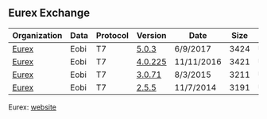 ## Eurex Exchange


|Organization | Data | Protocol | Version | Date | Size | Testing|
|--- | --- | --- | --- | --- | --- | ---|
|[Eurex](https://github.com/Open-Markets-Initiative/wireshark-lua/tree/master/Eurex "Eurex Exchange Dissectors") | Eobi | T7 | [5.0.3](https://github.com/Open-Markets-Initiative/wireshark-lua/blob/master/Eurex/Eurex.Eobi.T7.5.0.3.Script.Dissector.lua "Eurex Exchange 5.0.3 Script Dissector") | 6/9/2017 | 3424 | Untested|
|[Eurex](https://github.com/Open-Markets-Initiative/wireshark-lua/tree/master/Eurex "Eurex Exchange Dissectors") | Eobi | T7 | [4.0.225](https://github.com/Open-Markets-Initiative/wireshark-lua/blob/master/Eurex/Eurex.Eobi.T7.4.0.225.Script.Dissector.lua "Eurex Exchange 4.0.225 Script Dissector") | 11/11/2016 | 3421 | Untested|
|[Eurex](https://github.com/Open-Markets-Initiative/wireshark-lua/tree/master/Eurex "Eurex Exchange Dissectors") | Eobi | T7 | [3.0.71](https://github.com/Open-Markets-Initiative/wireshark-lua/blob/master/Eurex/Eurex.Eobi.T7.3.0.71.Script.Dissector.lua "Eurex Exchange 3.0.71 Script Dissector") | 8/3/2015 | 3211 | Untested|
|[Eurex](https://github.com/Open-Markets-Initiative/wireshark-lua/tree/master/Eurex "Eurex Exchange Dissectors") | Eobi | T7 | [2.5.5](https://github.com/Open-Markets-Initiative/wireshark-lua/blob/master/Eurex/Eurex.Eobi.T7.2.5.5.Script.Dissector.lua "Eurex Exchange 2.5.5 Script Dissector") | 11/7/2014 | 3191 | Untested|


Eurex: [website](https://www.eurexchange.com "Go to Eurex Exchange")

